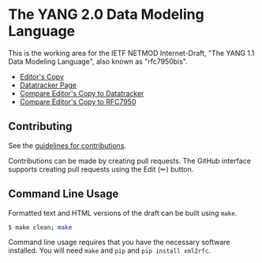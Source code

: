 # The YANG 2.0 Data Modeling Language

This is the working area for the IETF NETMOD Internet-Draft, "The YANG 1.1 Data Modeling Language", also known as "rfc7950bis".

* [Editor's Copy](https://netmod-wg.github.io/rfc7950bis/#go.draft-yn-netmod-rfc7950bis.html)
* [Datatracker Page](https://datatracker.ietf.org/doc/draft-yn-netmod-rfc7950bis)
* [Compare Editor's Copy to Datatracker](https://netmod-wg.github.io/rfc7950bis/#go.draft-ietf-netmod-rfc7950bis.diff)
* [Compare Editor's Copy to RFC7950](https://author-tools.ietf.org/diff?doc_1=rfc7950&url_2=https://netmod-wg.github.io/rfc7950bis/main/draft-yn-netmod-rfc7950bis-00.txt)


## Contributing

See the
[guidelines for contributions](https://github.com/netmod-wg/rfc7950bis/blob/main/CONTRIBUTING.md).

Contributions can be made by creating pull requests.
The GitHub interface supports creating pull requests using the Edit (✏) button.


## Command Line Usage

Formatted text and HTML versions of the draft can be built using `make`.

```sh
$ make clean; make
```

Command line usage requires that you have the necessary software installed.
You will need `make` and `pip` and `pip install xml2rfc`.
